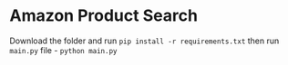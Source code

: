 # Amazon Product Search
Download the folder and run ```pip install -r requirements.txt```
then run ```main.py``` file - ```python main.py```
